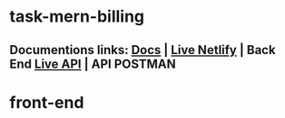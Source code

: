 # task-mern-billing
## Documentions links: [Docs](https://github.com/1Emonislam/back-end/tree/main/docs) | [Live Netlify](https://billing-store.netlify.app/) | Back End [Live API](https://tr-billing.herokuapp.com/) | API POSTMAN  
# front-end
